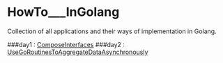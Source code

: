 # HowTo___InGolang
Collection of all applications and their ways of implementation in Golang.

###day1 : [ComposeInterfaces](https://github.com/hellosumitg/HowTo___InGolang/tree/main/ComposeInterfaces)
###day2 : [UseGoRoutinesToAggregateDataAsynchronously](https://github.com/hellosumitg/HowTo___InGolang/tree/main/UseGoRoutinesToAggregateDataAsynchronously)
